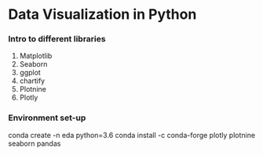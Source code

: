 


# Data Visualization in Python

### Intro to different libraries

1. Matplotlib
2. Seaborn
3. ggplot
4. chartify
5. Plotnine
6. Plotly


### Environment set-up

conda create -n eda python=3.6
conda install -c conda-forge plotly plotnine seaborn pandas
